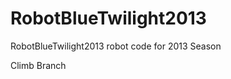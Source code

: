 RobotBlueTwilight2013
=====================

RobotBlueTwilight2013 robot code for 2013 Season

Climb Branch
